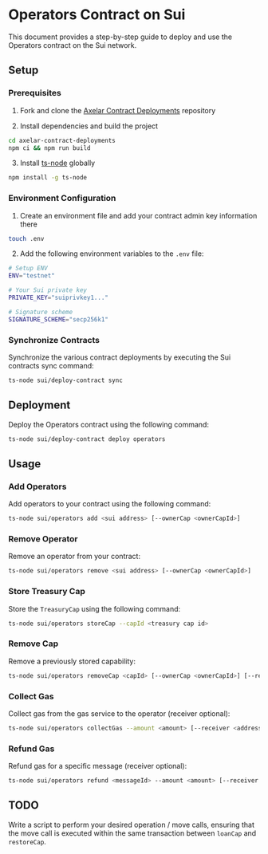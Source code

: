 # Operators Contract on Sui

This document provides a step-by-step guide to deploy and use the Operators contract on the Sui network.

## Setup

### Prerequisites

1. Fork and clone the [Axelar Contract Deployments](https://github.com/axelarnetwork/axelar-contract-deployments) repository

2. Install dependencies and build the project

```bash
cd axelar-contract-deployments
npm ci && npm run build
```

3. Install [ts-node](https://www.npmjs.com/package/ts-node) globally

```bash
npm install -g ts-node
```

### Environment Configuration

1. Create an environment file and add your contract admin key information there

```bash
touch .env
```

2. Add the following environment variables to the `.env` file:

```bash
# Setup ENV
ENV="testnet"

# Your Sui private key
PRIVATE_KEY="suiprivkey1..."

# Signature scheme
SIGNATURE_SCHEME="secp256k1"
```

### Synchronize Contracts

Synchronize the various contract deployments by executing the Sui contracts sync command:

```bash
ts-node sui/deploy-contract sync
```

## Deployment

Deploy the Operators contract using the following command:

```bash
ts-node sui/deploy-contract deploy operators
```

## Usage

### Add Operators

Add operators to your contract using the following command:

```bash
ts-node sui/operators add <sui address> [--ownerCap <ownerCapId>]
```

### Remove Operator

Remove an operator from your contract:

```bash
ts-node sui/operators remove <sui address> [--ownerCap <ownerCapId>]
```

### Store Treasury Cap

Store the `TreasuryCap` using the following command:

```bash
ts-node sui/operators storeCap --capId <treasury cap id>
```

### Remove Cap

Remove a previously stored capability:

```bash
ts-node sui/operators removeCap <capId> [--ownerCap <ownerCapId>] [--receiver <address>]
```

### Collect Gas

Collect gas from the gas service to the operator (receiver optional):

```bash
ts-node sui/operators collectGas --amount <amount> [--receiver <address>]
```

### Refund Gas

Refund gas for a specific message (receiver optional):

```bash
ts-node sui/operators refund <messageId> --amount <amount> [--receiver <address>]
```

## TODO

Write a script to perform your desired operation / move calls, ensuring that the move call is executed within the same transaction between `loanCap` and `restoreCap`. 
